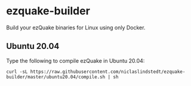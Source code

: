 # ezquake-builder

Build your ezQuake binaries for Linux using only Docker.

## Ubuntu 20.04

Type the following to compile ezQuake in Ubuntu 20.04:

```
curl -sL https://raw.githubusercontent.com/niclaslindstedt/ezquake-builder/master/ubuntu20.04/compile.sh | sh
```
